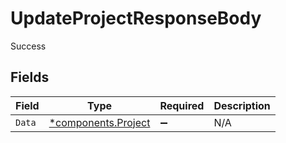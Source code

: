 # UpdateProjectResponseBody

Success


## Fields

| Field                                                     | Type                                                      | Required                                                  | Description                                               |
| --------------------------------------------------------- | --------------------------------------------------------- | --------------------------------------------------------- | --------------------------------------------------------- |
| `Data`                                                    | [*components.Project](../../models/components/project.md) | :heavy_minus_sign:                                        | N/A                                                       |
